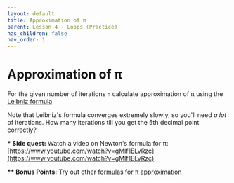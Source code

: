 ```yaml
---
layout: default
title: Approximation of π
parent: Lesson 4 - Loops (Practice)
has_children: false
nav_order: 1
---
```


# Approximation of π

For the given number of iterations `n` calculate approximation of π using the [Leibniz formula](https://en.wikipedia.org/wiki/Leibniz_formula_for_%CF%80)

Note that Leibniz's formula converges extremely slowly, so you'll need *a lot* of iterations. How many iterations till you get the 5th decimal point correctly?

**\* Side quest:** Watch a video on Newton's formula for π: [https://www.youtube.com/watch?v=gMlf1ELvRzc](https://www.youtube.com/watch?v=gMlf1ELvRzc)

**\*\* Bonus Points:** Try out other [formulas for π approximation](https://en.wikipedia.org/wiki/List_of_formulae_involving_%CF%80#Other_infinite_series)